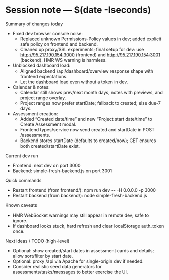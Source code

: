 # Session note — $(date -Iseconds)

Summary of changes today
- Fixed dev browser console noise:
  - Replaced unknown Permissions-Policy values in dev; added explicit safe policy on frontend and backend.
  - Cleaned up proxy/SSL experiments; final setup for dev: use http://95.217.190.154:3000 (frontend) and http://95.217.190.154:3001 (backend). HMR WS warning is harmless.
- Unblocked dashboard load:
  - Aligned backend /api/dashboard/overview response shape with frontend expectations.
  - Let the dashboard load even without a token in dev.
- Calendar & notes:
  - Calendar still shows prev/next month days, notes with previews, and project range overlay.
  - Project ranges now prefer startDate; fallback to created; else due-7 days.
- Assessment creation:
  - Added “Created date/time” and new “Project start date/time” to Create Assessment modal.
  - Frontend types/service now send created and startDate in POST /assessments.
  - Backend stores startDate (defaults to created/now); GET ensures both created/startDate exist.

Current dev run
- Frontend: next dev on port 3000
- Backend: simple-fresh-backend.js on port 3001

Quick commands
- Restart frontend (from frontend/):
  npm run dev -- -H 0.0.0.0 -p 3000
- Restart backend (from backend/):
  node simple-fresh-backend.js

Known caveats
- HMR WebSocket warnings may still appear in remote dev; safe to ignore.
- If dashboard looks stuck, hard refresh and clear localStorage auth_token once.

Next ideas / TODO (high-level)
- Optional: show created/start dates in assessment cards and details; allow sort/filter by start date.
- Optional: proxy /api via Apache for single-origin dev if needed.
- Consider realistic seed data generators for assessments/tasks/messages to better exercise the UI.

